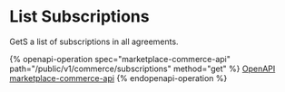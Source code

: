 # List Subscriptions

GetS a list of subscriptions in all agreements.

{% openapi-operation spec="marketplace-commerce-api" path="/public/v1/commerce/subscriptions" method="get" %}
[OpenAPI marketplace-commerce-api](https://api.platform.softwareone.com/public/v1/commerce/openapi.json)
{% endopenapi-operation %}
